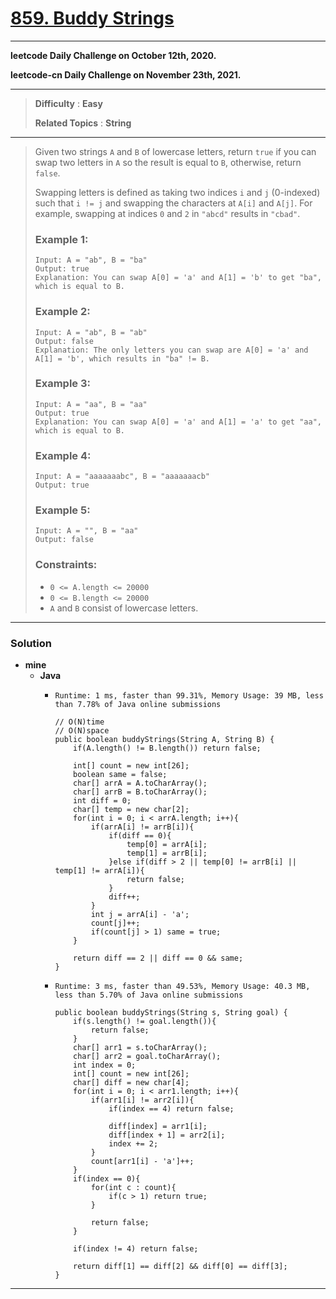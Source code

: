 # [859. Buddy Strings](https://leetcode.com/problems/buddy-strings/)

---

**leetcode Daily Challenge on October 12th, 2020.**

**leetcode-cn Daily Challenge on November 23th, 2021.**

---

> **Difficulty** : **Easy**
>
> **Related Topics** : **String**

---

> Given two strings `A` and `B` of lowercase letters, return `true` if you can swap two letters in `A` so the result is equal to `B`, otherwise, return `false`.
>
> Swapping letters is defined as taking two indices `i` and `j` (0-indexed) such that `i != j` and swapping the characters at `A[i]` and `A[j]`.
> For example, swapping at indices `0` and `2` in `"abcd"` results in `"cbad"`.
>
>
>
> ### Example 1:
> ```
> Input: A = "ab", B = "ba"
> Output: true
> Explanation: You can swap A[0] = 'a' and A[1] = 'b' to get "ba", which is equal to B.
> ```
>
> ### Example 2:
> ```
> Input: A = "ab", B = "ab"
> Output: false
> Explanation: The only letters you can swap are A[0] = 'a' and A[1] = 'b', which results in "ba" != B.
> ```
>
> ### Example 3:
> ```
> Input: A = "aa", B = "aa"
> Output: true
> Explanation: You can swap A[0] = 'a' and A[1] = 'a' to get "aa", which is equal to B.
> ```
>
> ### Example 4:
> ```
> Input: A = "aaaaaaabc", B = "aaaaaaacb"
> Output: true
> ```
>
> ### Example 5:
> ```
> Input: A = "", B = "aa"
> Output: false
> ```
>
> ### Constraints:
> * `0 <= A.length <= 20000`
> * `0 <= B.length <= 20000`
> * `A` and `B` consist of lowercase letters.

---


### Solution
* **mine**
  * **Java**
    * `Runtime: 1 ms, faster than 99.31%, Memory Usage: 39 MB, less than 7.78% of Java online submissions`
      ```
      // O(N)time
      // O(N)space
      public boolean buddyStrings(String A, String B) {
          if(A.length() != B.length()) return false;

          int[] count = new int[26];
          boolean same = false;
          char[] arrA = A.toCharArray();
          char[] arrB = B.toCharArray();
          int diff = 0;
          char[] temp = new char[2];
          for(int i = 0; i < arrA.length; i++){
              if(arrA[i] != arrB[i]){
                  if(diff == 0){
                      temp[0] = arrA[i];
                      temp[1] = arrB[i];
                  }else if(diff > 2 || temp[0] != arrB[i] || temp[1] != arrA[i]){
                      return false;
                  }
                  diff++;
              }
              int j = arrA[i] - 'a';
              count[j]++;
              if(count[j] > 1) same = true;
          }

          return diff == 2 || diff == 0 && same;
      }
      ```
      
    * `Runtime: 3 ms, faster than 49.53%, Memory Usage: 40.3 MB, less than 5.70% of Java online submissions`
      ```
      public boolean buddyStrings(String s, String goal) {
          if(s.length() != goal.length()){
              return false;
          }
          char[] arr1 = s.toCharArray();
          char[] arr2 = goal.toCharArray();
          int index = 0;
          int[] count = new int[26];
          char[] diff = new char[4];
          for(int i = 0; i < arr1.length; i++){
              if(arr1[i] != arr2[i]){
                  if(index == 4) return false;

                  diff[index] = arr1[i];
                  diff[index + 1] = arr2[i];
                  index += 2;
              }
              count[arr1[i] - 'a']++;
          }
          if(index == 0){
              for(int c : count){
                  if(c > 1) return true;
              }

              return false;
          }

          if(index != 4) return false;

          return diff[1] == diff[2] && diff[0] == diff[3];
      }
      ```
---


